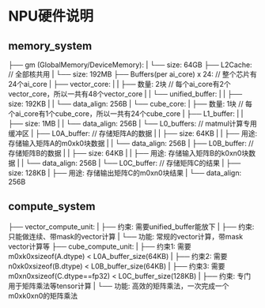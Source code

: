 # NPU硬件说明
## memory_system
├── gm (GlobalMemory/DeviceMemory):
|    └── size: 64GB
├── L2Cache: // 全部核共用
|    └── size: 192MB
├── Buffers(per ai_core) x 24: // 整个芯片有24个ai_core
|    ├── vector_core:
|    |    ├── 数量: 2块 // 每个ai_core有2个vector_core，所以一共有48个vector_core
|    |    └── unified_buffer:
|    |         ├── size: 192KB
|    |         └── data_align: 256B
|    └── cube_core:
|         ├── 数量: 1块 // 每个ai_core有1个cube_core，所以一共有24个cube_core
|         ├── L1_buffer:
|         |    ├── size: 1MB
|         |    └── data_align: 256B
|         └── L0_buffers: // matmul计算专用缓冲区
|              ├── L0A_buffer: // 存储矩阵A的数据
|              |    ├── size: 64KB
|              |    ├── 用途: 存储输入矩阵A的m0xk0块数据
|              |    └── data_align: 256B
|              ├── L0B_buffer: // 存储矩阵B的数据
|              |    ├── size: 64KB
|              |    ├── 用途: 存储输入矩阵B的k0xn0块数据
|              |    └── data_align: 256B
|              └── L0C_buffer: // 存储矩阵C的结果
|                   ├── size: 128KB
|                   ├── 用途: 存储输出矩阵C的m0xn0块结果
|                   └── data_align: 256B
          

## compute_system 
├── vector_compute_unit:
|    ├── 约束: 需要unified_buffer能放下
|    ├── 约束: 只能做连续、带mask的vector计算
|    └── 功能: 常规的vector计算，带mask vector计算等
├── cube_compute_unit:
|    ├── 约束1: 需要m0xk0xsizeof(A.dtype) < L0A_buffer_size(64KB)
|    ├── 约束2: 需要n0xk0xsizeof(B.dtype) < L0B_buffer_size(64KB)
|    ├── 约束3: 需要m0xn0xsizeof(C.dtype==fp32) < L0C_buffer_size(128KB)
|    ├── 约束: 专门用于矩阵乘法等tensor计算
|    └── 功能: 高效的矩阵乘法，一次完成一个m0xk0xn0的矩阵乘法
